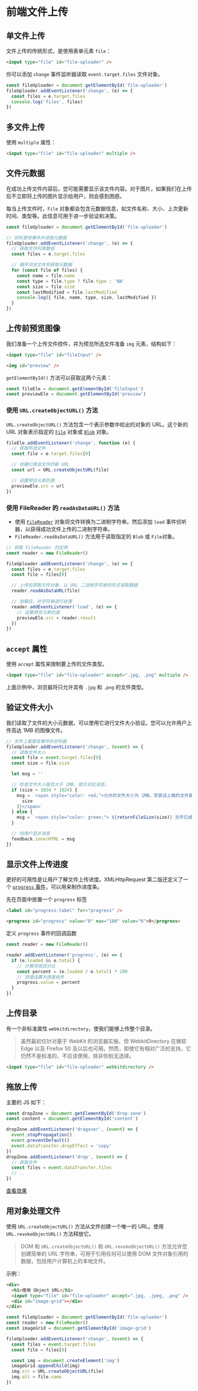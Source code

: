 # 前端文件上传

## 单文件上传

文件上传的传统形式，是使用表单元素 `file`：

```html
<input type="file" id="file-uploader" />
```

你可以添加 `change` 事件监听器读取 `event.target.files` 文件对象。

```js
const fileUploader = document.getElementById('file-uploader')
fileUploader.addEventListener('change', (e) => {
  const files = e.target.files
  console.log('files', files)
})
```

## 多文件上传

使用 `multiple` 属性：

```html
<input type="file" id="file-uploader" multiple />
```

## 文件元数据

在成功上传文件内容后，您可能需要显示该文件内容。对于图片，如果我们在上传后不立即将上传的图片显示给用户，则会感到困惑。

每当上传文件时，`File` 对象都会包含元数据信息，如文件名称、大小、上次更新时间、类型等。此信息可用于进一步验证和决策。

```js
const fileUploader = document.getElementById('file-uploader')

// 侦听更改事件并读取元数据
fileUploader.addEventListener('change', (e) => {
  // 获取文件列表数组
  const files = e.target.files

  // 循环浏览文件并获取元数据
  for (const file of files) {
    const name = file.name
    const type = file.type ? file.type : 'NA'
    const size = file.size
    const lastModified = file.lastModified
    console.log({ file, name, type, size, lastModified })
  }
})
```

## 上传前预览图像

我们准备一个上传文件控件，并为预览所选文件准备 `img` 元素，结构如下：

```html
<input type="file" id="fileInput" />

<img id="preview" />
```

`getElementById()` 方法可以获取这两个元素：

```js
const fileEle = document.getElementById('fileInput')
const previewEle = document.getElementById('preview')
```

### 使用 `URL.createObjectURL()` 方法

`URL.createObjectURL()` 方法包含一个表示参数中给出的对象的 URL。这个新的 URL 对象表示指定的 [`File`](https://developer.mozilla.org/zh-CN/docs/Web/API/File) 对象或 [`Blob`](https://developer.mozilla.org/zh-CN/docs/Web/API/Blob) 对象。

```js
fileEle.addEventListener('change', function (e) {
  // 获取所选文件
  const file = e.target.files[0]

  // 创建引用该文件的新 URL
  const url = URL.createObjectURL(file)

  // 设置预览元素的源
  previewEle.src = url
})
```

### 使用 FileReader 的 `readAsDataURL()` 方法

- 使用 [`FileReader`](http://www.w3.org/TR/FileAPI/#FileReader-interface) 对象将文件转换为二进制字符串。然后添加 `load` 事件侦听器，以获得成功文件上传的二进制字符串。
- `FileReader.readAsDataURL()` 方法用于读取指定的 `Blob` 或 `File`对象。

```js
// 获取 FileReader 的实例
const reader = new FileReader()

fileUploader.addEventListener('change', (e) => {
  const files = e.target.files
  const file = files[0]

  // 上传后获取文件对象，以 URL 二进制字符串的形式读取数据
  reader.readAsDataURL(file)

  // 加载后，对字符串进行处理
  reader.addEventListener('load', (e) => {
    // 设置预览元素的源
    previewEle.src = reader.result
  })
})
```

## `accept` 属性

使用 `accept` 属性来限制要上传的文件类型。

```html
<input type="file" id="file-uploader" accept=".jpg, .png" multiple />
```

上面示例中，浏览器将只允许具有 `.jpg` 和 `.png` 的文件类型。

## 验证文件大小

我们读取了文件的大小元数据，可以使用它进行文件大小验证。您可以允许用户上传高达 1MB 的图像文件。

```js
// 文件上载更改事件的侦听器
fileUploader.addEventListener('change', (event) => {
  // 读取文件大小
  const file = event.target.files[0]
  const size = file.size

  let msg = ''

  // 检查文件大小是否大于 1MB，提示对应消息。
  if (size > 1024 * 1024) {
    msg = `<span style="color: red;">允许的文件大小为 1MB。您尝试上载的文件属于${returnFileSize(
      size
    )}</span>`
  } else {
    msg = `<span style="color: green;"> ${returnFileSize(size)} 文件已成功上载。 </span>`
  }

  // 向用户显示消息
  feedback.innerHTML = msg
})
```

## 显示文件上传进度

更好的可用性是让用户了解文件上传进度。XMLHttpRequest 第二版还定义了一个 [`progress` 事件](https://developer.mozilla.org/en-US/docs/DOM/XMLHttpRequest/Using_XMLHttpRequest#Monitoring_progress)，可以用来制作进度条。

先在页面中放置一个 `progress` 标签

```html
<label id="progress-label" for="progress" />

<progress id="progress" value="0" max="100" value="0">0</progress>
```

定义 `progress` 事件的回调函数

```js
const reader = new FileReader()

reader.addEventListener('progress', (e) => {
  if (e.loaded && e.total) {
    // 计算完成百分比
    const percent = (e.loaded / e.total) * 100
    // 将值设置为进度组件
    progress.value = percent
  }
})
```

## 上传目录

有一个非标准属性 `webkitdirectory`，使我们能够上传整个目录。

> 虽然最初仅针对基于 WebKit 的浏览器实施，但 WebkitDirectory 在微软 Edge 以及 Firefox 50 及以后也可用。然而，即使它有相对广泛的支持，它仍然不是标准的，不应该使用，除非你别无选择。

```html
<input type="file" id="file-uploader" webkitdirectory />
```

## 拖放上传

主要的 JS 如下：

```js
const dropZone = document.getElementById('drop-zone')
const content = document.getElementById('content')

dropZone.addEventListener('dragover', (event) => {
  event.stopPropagation()
  event.preventDefault()
  event.dataTransfer.dropEffect = 'copy'
})
dropZone.addEventListener('drop', (event) => {
  // 获取文件
  const files = event.dataTransfer.files
  // ..
})
```

[查看效果](https://codepen.io/atapas/pen/ExyVoXN)

## 用对象处理文件

使用 `URL.createObjectURL()` 方法从文件创建一个唯一的 URL。使用 `URL.revokeObjectURL()` 方法释放它。

> DOM 和 `URL.createObjectURL()` 和 `URL.revokeObjectURL()` 方法允许您创建简单的 URL 字符串，可用于引用任何可以使用 DOM 文件对象引用的数据，包括用户计算机上的本地文件。

示例：

```html
<div>
  <h1>使用 Object URL</h1>
  <input type="file" id="file-uploader" accept=".jpg, .jpeg, .png" />
  <div id="image-grid"></div>
</div>
```

```js
const fileUploader = document.getElementById('file-uploader')
const reader = new FileReader()
const imageGrid = document.getElementById('image-grid')

fileUploader.addEventListener('change', (event) => {
  const files = event.target.files
  const file = files[0]

  const img = document.createElement('img')
  imageGrid.appendChild(img)
  img.src = URL.createObjectURL(file)
  img.alt = file.name
})
```
